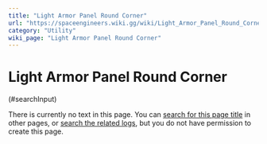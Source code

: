 ```yaml
---
title: "Light Armor Panel Round Corner"
url: "https://spaceengineers.wiki.gg/wiki/Light_Armor_Panel_Round_Corner"
category: "Utility"
wiki_page: "Light Armor Panel Round Corner"
---
```


# Light Armor Panel Round Corner

(#searchInput)

There is currently no text in this page. You can [search for this page title](https://spaceengineers.wiki.gg/wiki/Special:Search/Light_Armor_Panel_Round_Corner "Special:Search/Light Armor Panel Round Corner") in other pages, or [search the related logs](https://spaceengineers.wiki.gg/wiki/Special:Log?page=Light_Armor_Panel_Round_Corner), but you do not have permission to create this page.
